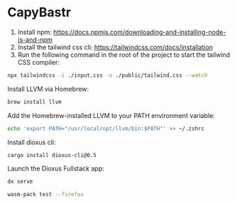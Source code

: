 # CapyBastr

1. Install npm: https://docs.npmjs.com/downloading-and-installing-node-js-and-npm
2. Install the tailwind css cli: https://tailwindcss.com/docs/installation
3. Run the following command in the root of the project to start the tailwind CSS compiler:

```bash
npx tailwindcss -i ./input.css -o ./public/tailwind.css --watch
```

Install LLVM via Homebrew:
```bash
brew install llvm
```

Add the Homebrew-installed LLVM to your PATH environment variable:
```bash
echo 'export PATH="/usr/local/opt/llvm/bin:$PATH"' >> ~/.zshrc
```

Install dioxus cli:
```bash
cargo install dioxus-cli@0.5
```


Launch the Dioxus Fullstack app:

```bash
dx serve 
```

```bash
wasm-pack test --firefox
```